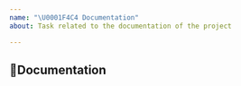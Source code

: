 ```yaml
---
name: "\U0001F4C4 Documentation"
about: Task related to the documentation of the project

---
```


## 📄Documentation

